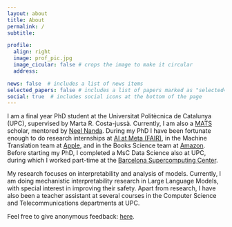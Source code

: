 ```yaml
---
layout: about
title: About
permalink: /
subtitle:

profile:
  align: right
  image: prof_pic.jpg
  image_cicular: false # crops the image to make it circular
  address:

news: false  # includes a list of news items
selected_papers: false # includes a list of papers marked as "selected={true}"
social: true  # includes social icons at the bottom of the page
---
```


I am a final year PhD student at the Universitat Politècnica de Catalunya (UPC), supervised by Marta R. Costa-jussà. Currently, I am also a [MATS](https://www.matsprogram.org/) scholar, mentored by [Neel Nanda](https://www.neelnanda.io/about). During my PhD I have been fortunate enough to do research internships at [AI at Meta (FAIR)](https://ai.meta.com/), in the Machine Translation team at [Apple](https://www.apple.com/), and in the Books Science team at [Amazon](https://www.amazon.science/). Before starting my PhD, I completed a MsC Data Science also at UPC, during which I worked part-time at the [Barcelona Supercomputing Center](https://www.bsc.es/).

My research focuses on interpretability and analysis of models. Currently, I am doing mechanistic interpretability research in Large Language Models, with special interest in improving their safety. Apart from research, I have also been a teacher assistant at several courses in the Computer Science and Telecommunications departments at UPC.

Feel free to give anonymous feedback: [here](https://www.admonymous.co/javifer).
